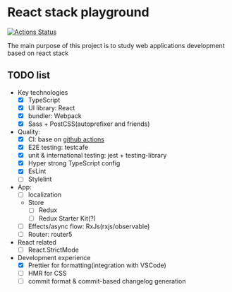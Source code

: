 # React stack playground

[![Actions Status](https://github.com/rodmax/react-playground/workflows/ci/badge.svg)](https://github.com/rodmax/react-playground/actions)


The main purpose of this project is to study web applications development based on react stack

## TODO list

- Key technologies
    - [x] TypeScript
    - [x] UI library: React
    - [x] bundler: Webpack
    - [x] Sass + PostCSS(autoprefixer and friends)
- Quality:
    - [x] CI: base on [github actions](https://github.com/rodmax/react-playground/actions)
    - [x] E2E testing: testcafe
    - [x] unit & international testing: jest + testing-library
    - [x] Hyper strong TypeScript config
    - [x] EsLint
    - [ ] Stylelint
- App:
    - [ ] localization
    - Store
        - [ ] Redux
        - [ ] Redux Starter Kit(?)
    - [ ] Effects/async flow: RxJs(rxjs/observable)
    - [ ] Router: router5
- React related
    - [ ] React.StrictMode
- Development experience
    - [x] Prettier for formatting(integration with VSCode)
    - [ ] HMR for CSS
    - [ ] commit format & commit-based changelog generation

